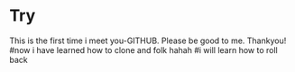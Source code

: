 # Try
This is the first time i meet you-GITHUB. Please be good to me. Thankyou!
#now i have learned how to clone and folk
hahah
#i will learn how to roll back
